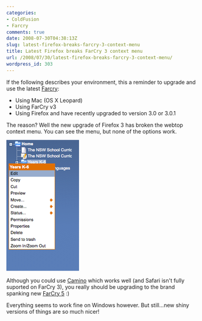 ```yaml
---
categories:
- ColdFusion
- Farcry
comments: true
date: 2008-07-30T04:38:13Z
slug: latest-firefox-breaks-farcry-3-context-menu
title: Latest Firefox breaks FarCry 3 context menu
url: /2008/07/30/latest-firefox-breaks-farcry-3-context-menu/
wordpress_id: 303
---
```


If the following describes your environment, this a reminder to upgrade and use the latest [Farcry](http://farcrycms.org/):

  * Using Mac (OS X Leopard)
  * Using FarCry v3
  * Using Firefox and have recently upgraded to version 3.0 or 3.0.1

The reason? Well the new upgrade of Firefox 3 has broken the webtop context menu. You can see the menu, but none of the options work.

![](/images/uploads/2008/07/context_menu.png)

Although you could use [Camino](http://caminobrowser.org/) which works well (and Safari isn't fully suported on FarCry 3), you really should be upgrading to the brand spanking new [FarCry 5](http://farcrycms.org/) :)

Everything seems to work fine on Windows however. But still...new shiny versions of things are so much nicer!
